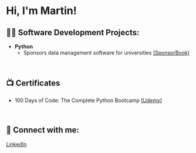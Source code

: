 <h1>Hi, I'm Martin!

 
<h2>👨‍💻 Software Development Projects:</h2>

- <b>Python</b>
  - Sponsors data management software for universities [(SponsorBook)](https://github.com/paukstelom/sponsorbook)
<br>
<h2>📺 Certificates</h2>

- 100 Days of Code: The Complete Python Bootcamp [(Udemy)](https://www.udemy.com/course/100-days-of-code/)
<br>

<h2> 🤳 Connect with me:</h2>

<a href="https://www.linkedin.com/in/paukstelis/">LinkedIn</a>
